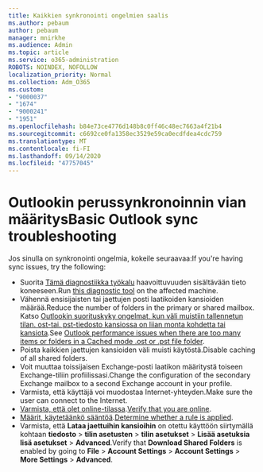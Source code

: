 ```yaml
---
title: Kaikkien synkronointi ongelmien saalis
ms.author: pebaum
author: pebaum
manager: mnirkhe
ms.audience: Admin
ms.topic: article
ms.service: o365-administration
ROBOTS: NOINDEX, NOFOLLOW
localization_priority: Normal
ms.collection: Adm_O365
ms.custom:
- "9000037"
- "1674"
- "9000241"
- "1951"
ms.openlocfilehash: b84e73ce4776d148b8c0ff46c48ec7663a4f21b4
ms.sourcegitcommit: c6692ce0fa1358ec3529e59ca0ecdfdea4cdc759
ms.translationtype: MT
ms.contentlocale: fi-FI
ms.lasthandoff: 09/14/2020
ms.locfileid: "47757045"
---
```

# <a name="basic-outlook-sync-troubleshooting"></a><span data-ttu-id="63598-102">Outlookin perussynkronoinnin vian määritys</span><span class="sxs-lookup"><span data-stu-id="63598-102">Basic Outlook sync troubleshooting</span></span>

<span data-ttu-id="63598-103">Jos sinulla on synkronointi ongelmia, kokeile seuraavaa:</span><span class="sxs-lookup"><span data-stu-id="63598-103">If you're having sync issues, try the following:</span></span>

- <span data-ttu-id="63598-104">Suorita [Tämä diagnostiikka työkalu](https://aka.ms/sara-outlooksendreceive) haavoittuvuuden sisältävään tieto koneeseen.</span><span class="sxs-lookup"><span data-stu-id="63598-104">Run [this diagnostic tool](https://aka.ms/sara-outlooksendreceive) on the affected machine.</span></span>
- <span data-ttu-id="63598-105">Vähennä ensisijaisten tai jaettujen posti laatikoiden kansioiden määrää.</span><span class="sxs-lookup"><span data-stu-id="63598-105">Reduce the number of folders in the primary or shared mailbox.</span></span> <span data-ttu-id="63598-106">Katso [Outlookin suorituskyky ongelmat, kun väli muistiin tallennetun tilan. ost-tai. pst-tiedosto kansiossa on liian monta kohdetta tai kansiota](https://support.microsoft.com/help/2768656/outlook-performance-issues-when-there-are-too-many-items-or-folders-in).</span><span class="sxs-lookup"><span data-stu-id="63598-106">See [Outlook performance issues when there are too many items or folders in a Cached mode .ost or .pst file folder](https://support.microsoft.com/help/2768656/outlook-performance-issues-when-there-are-too-many-items-or-folders-in).</span></span>
- <span data-ttu-id="63598-107">Poista kaikkien jaettujen kansioiden väli muisti käytöstä.</span><span class="sxs-lookup"><span data-stu-id="63598-107">Disable caching of all shared folders.</span></span>
- <span data-ttu-id="63598-108">Voit muuttaa toissijaisen Exchange-posti laatikon määritystä toiseen Exchange-tiliin profiilissasi.</span><span class="sxs-lookup"><span data-stu-id="63598-108">Change the configuration of the secondary Exchange mailbox to a second Exchange account in your profile.</span></span>
- <span data-ttu-id="63598-109">Varmista, että käyttäjä voi muodostaa Internet-yhteyden.</span><span class="sxs-lookup"><span data-stu-id="63598-109">Make sure the user can connect to the Internet.</span></span> 
- <span data-ttu-id="63598-110">[Varmista, että olet online-tilassa](https://support.office.com/article/2460e4a8-16c7-47fc-b204-b1549275aac9).</span><span class="sxs-lookup"><span data-stu-id="63598-110">[Verify that you are online](https://support.office.com/article/2460e4a8-16c7-47fc-b204-b1549275aac9).</span></span>
- <span data-ttu-id="63598-111">[Määrit, käytetäänkö sääntöä](https://support.office.com/article/C24F5DEA-9465-4DF4-AD17-A50704D66C59).</span><span class="sxs-lookup"><span data-stu-id="63598-111">[Determine whether a rule is applied](https://support.office.com/article/C24F5DEA-9465-4DF4-AD17-A50704D66C59).</span></span>
- <span data-ttu-id="63598-112">Varmista, että **Lataa jaettuihin kansioihin** on otettu käyttöön siirtymällä kohtaan **tiedosto**  >  **tilin asetusten**  >  **tilin asetukset**  >  **Lisää asetuksia lisä asetukset**  >  **Advanced**.</span><span class="sxs-lookup"><span data-stu-id="63598-112">Verify that **Download Shared Folders** is enabled by going to **File** > **Account Settings** > **Account Settings** > **More Settings** > **Advanced**.</span></span>
